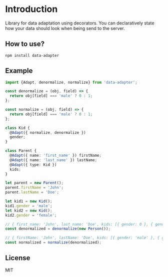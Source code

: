# Introduction

Library for data adaptation using decorators. You can declaratively state how your data should look when being send to the server.

## How to use?

```
npm install data-adapter
```

## Example

```ts
import {Adapt, denormalize, normalize} from 'data-adapter';

const denormalize = (obj, field) => {
  return obj[field] === 'male' ? 0 : 1;
};

const normalize = (obj, field) => {
  return obj[field] === 'male' ? 0 : 1;
};

class Kid {
  @Adapt({ normalize, denormalize })
  gender;
}

class Parent {
  @Adapt({ name: 'first_name' }) firstName;
  @Adapt({ name: 'last_name' }) lastName;
  @Adapt({ type: Kid })
  kids;
}

let parent = new Parent();
parent.firstName = 'John';
parent.lastName = 'Doe';

let kid1 = new Kid();
kid1.gender = 'male';
let kid2 = new Kid();
kid2.gender = 'female';

// { first_name: 'John', last_name: 'Doe', kids: [{ gender: 0 }, { gender: 1 }] }
const denormalized = denormalize(new Person());

// { firstName: 'John', lastName: 'Doe', kids: [{ gender: 'male' }, { gender: 'female' }] }
const normalized = normalize(denormalized);
```

## License

MIT

